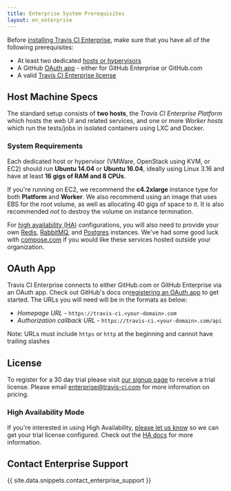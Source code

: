 ```yaml
---
title: Enterprise System Prerequisites
layout: en_enterprise
---
```


Before [installing Travis CI Enterprise](/user/enterprise/installation/), make
sure that you have all of the following prerequisites:  

- At least two dedicated [hosts or hypervisors](#Host-Machine-Specs)
- A GitHub [OAuth app](#OAuth-App) - either for GitHub Enterprise or GitHub.com
- A valid [Travis CI Enterprise license](#License)

## Host Machine Specs

The standard setup consists of **two hosts**, the *Travis CI Enterprise
Platform* which hosts the web UI and related services, and one or more
*Worker hosts* which run the tests/jobs in isolated containers using LXC
and Docker.

### System Requirements

Each dedicated host or hypervisor (VMWare, OpenStack using KVM, or EC2) should
run **Ubuntu 14.04** or **Ubuntu 16.04**, ideally using Linux 3.16 and have at least **16 gigs of
RAM and 8 CPUs**.

If you're running on EC2, we recommend the **c4.2xlarge** instance type for both **Platform** and **Worker**. We also recommend using an image that uses EBS for the root volume, as well as allocating 40 gigs of space to it. It is also recommended _not_ to destroy the volume on instance termination.

For [high availability (HA)](/user/enterprise/high-availability/) configurations, you will also need to
provide your own [Redis](https://redis.io/), [RabbitMQ](https://www.rabbitmq.com/), 
and [Postgres](https://www.postgresql.org/) instances. We've had some good luck with 
[compose.com](https://compose.com/) if you would like these services hosted outside 
your organization.

## OAuth App

Travis CI Enterprise connects to either GitHub.com or GitHub Enterprise via an OAuth app. Check out GitHub's docs on[registering an OAuth app](https://developer.github.com/apps/building-integrations/setting-up-and-registering-oauth-apps/registering-oauth-apps/) to get started. The URLs you will need will be in the formats as below:

- *Homepage URL* - `https://travis-ci.<your-domain>.com`
- *Authorization callback URL* - `https://travis-ci.<your-domain>.com/api`

Note: URLs must include `https` or `http` at the beginning and cannot have trailing slashes

## License

To register for a 30 day trial please visit
[our signup page](https://enterprise.travis-ci.com/signup) to receive a trial license. Please email [enterprise@travis-ci.com](mailto:enterprise@travis-ci.com) for
more information on pricing.

### High Availability Mode

If you're interested in using High Availability, [please let us know](mailto:enterprise@travis-ci.com) so we can get your trial license configured. Check out the [HA docs](`/user/enterprise/high-availability/') for more information.

## Contact Enterprise Support

{{ site.data.snippets.contact_enterprise_support }}
